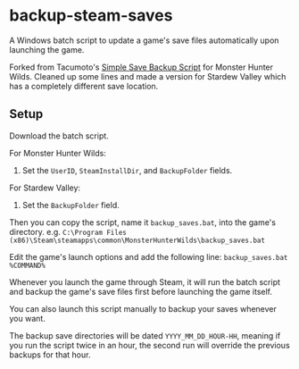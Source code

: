 # backup-steam-saves
A Windows batch script to update a game's save files automatically upon launching the game.

Forked from Tacumoto's [Simple Save Backup Script](https://www.nexusmods.com/monsterhunterwilds/mods/379?tab=description) for Monster Hunter Wilds. Cleaned up some lines and made a version for Stardew Valley which has a completely different save location.

## Setup
Download the batch script.

For Monster Hunter Wilds:
1. Set the `UserID`, `SteamInstallDir`, and `BackupFolder` fields.

For Stardew Valley:
1. Set the `BackupFolder` field.

Then you can copy the script, name it `backup_saves.bat`, into the game's directory.
e.g. `C:\Program Files (x86)\Steam\steamapps\common\MonsterHunterWilds\backup_saves.bat`

Edit the game's launch options and add the following line:
`backup_saves.bat %COMMAND%`

Whenever you launch the game through Steam, it will run the batch script and backup the game's save files first before launching the game itself.

You can also launch this script manually to backup your saves whenever you want.

The backup save directories will be dated `YYYY_MM_DD_HOUR-HH`, meaning if you run the script twice in an hour, the second run will override the previous backups for that hour.


